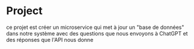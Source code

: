 # Project
ce projet est créer un microservice qui met à jour un "base de données" dans notre système avec des questions que nous envoyons à ChatGPT et des réponses que l'API nous donne
